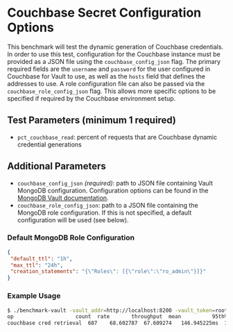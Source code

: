 # Couchbase Secret Configuration Options

This benchmark will test the dynamic generation of Couchbase credentials. In order to use this test, configuration for the Couchbase instance must be provided as a JSON file using the `couchbase_config_json` flag. The primary required fields are the `username` and `password` for the user configured in Couchbase for Vault to use, as well as the `hosts` field that defines the addresses to use. A role configuration file can also be passed via the `couchbase_role_config_json` flag. This allows more specific options to be specified if required by the Couchbase environment setup.

## Test Parameters (minimum 1 required)

- `pct_couchbase_read`: percent of requests that are Couchbase dynamic credential generations

## Additional Parameters

- `couchbase_config_json` _(required)_: path to JSON file containing Vault MongoDB configuration.  Configuration options can be found in the [MongoDB Vault documentation](https://www.vaultproject.io/api-docs/secret/databases/couchbase#configure-connection).
- `couchbase_role_config_json`: path to a JSON file containing the MongoDB role configuration. If this is not specified, a default configuration will be used (see below).

### Default MongoDB Role Configuration

```json
{
 "default_ttl": "1h",
 "max_ttl": "24h",
 "creation_statements": "{\"Roles\": [{\"role\":\"ro_admin\"}]}"
}
```

### Example Usage

```bash
$ ./benchmark-vault -vault_addr=http://localhost:8200 -vault_token=root -pct_couchbase_read=100 -couchbase_config_json=/path/to/couchbase/config.json
op                    count  rate       throughput  mean          95th%         99th%         successRatio
couchbase cred retrieval  687    68.602787  67.609274   146.945225ms  153.417724ms  176.005047ms  100.00%
```

